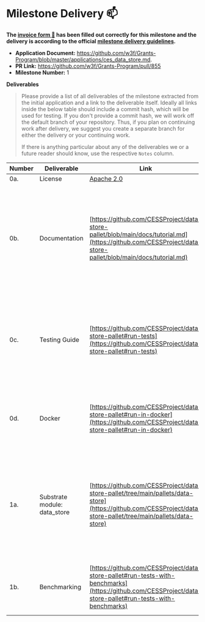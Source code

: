 # Milestone Delivery :mailbox:

**The [invoice form :pencil:](https://docs.google.com/forms/d/e/1FAIpQLSfmNYaoCgrxyhzgoKQ0ynQvnNRoTmgApz9NrMp-hd8mhIiO0A/viewform) has been filled out correctly for this milestone and the delivery is according to the official [milestone delivery guidelines](https://github.com/w3f/Grants-Program/blob/master/docs/milestone-deliverables-guidelines.md).**  

* **Application Document:** https://github.com/w3f/Grants-Program/blob/master/applications/ces_data_store.md. 
* **PR Link:** https://github.com/w3f/Grants-Program/pull/855
* **Milestone Number:** 1

**Deliverables**
> Please provide a list of all deliverables of the milestone extracted from the initial application and a link to the deliverable itself. Ideally all links inside the below table should include a commit hash, which will be used for testing. If you don't provide a commit hash, we will work off the default branch of your repository. Thus, if you plan on continuing work after delivery, we suggest you create a separate branch for either the delivery or your continuing work. 
>
> If there is anything particular about any of the deliverables we or a future reader should know, use the respective `Notes` column.

| Number | Deliverable                     | Link                                                         | Notes                                                        |
| ------ | ------------------------------- | ------------------------------------------------------------ | ------------------------------------------------------------ |
| 0a.    | License                         | [Apache 2.0](https://github.com/CESSProject/data-store-pallet/blob/main/LICENSE) |                                                              |
| 0b.    | Documentation                   | [https://github.com/CESSProject/data-store-pallet/blob/main/docs/tutorial.md](https://github.com/CESSProject/data-store-pallet/blob/main/docs/tutorial.md) | Basic tutorial that explains how a user can spin up one of our Substrate nodes and send test transactions, which will show how the new functionality works. |
| 0c.    | Testing Guide                   | [https://github.com/CESSProject/data-store-pallet#run-tests](https://github.com/CESSProject/data-store-pallet#run-tests) | Core functions in pallets are covered by unit tests to ensure functionality and robustness. Tests can be run in the docker container also. |
| 0d.    | Docker                          | [https://github.com/CESSProject/data-store-pallet#run-in-docker](https://github.com/CESSProject/data-store-pallet#run-in-docker) | Provided a Dockerfile(s) that can be used to test all the functionality delivered with this milestone. |
| 1a.    | Substrate module: data_store    | [https://github.com/CESSProject/data-store-pallet/tree/main/pallets/data-store](https://github.com/CESSProject/data-store-pallet/tree/main/pallets/data-store) | Created a Substrate module that will implement meta-info management of stored data, including functions such as store, retrieve, replace, delete, edit, query. |
| 1b.    | Benchmarking                    | [https://github.com/CESSProject/data-store-pallet#run-tests-with-benchmarks](https://github.com/CESSProject/data-store-pallet#run-tests-with-benchmarks) | The module on par with other pallets in FRAME, fully equipped with benchmarking, weights, tests.                           |
